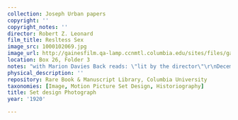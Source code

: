 ```yaml
---
collection: Joseph Urban papers
copyright: ''
copyright_notes: ''
director: Robert Z. Leonard
film_title: Resltess Sex
image_src: 1000102069.jpg
image_url: http://gainesfilm.qa-lamp.ccnmtl.columbia.edu/sites/files/gainesfilm/images/1000102069.jpg
location: Box 26, Folder 3
notes: "with Marion Davies Back reads: \"lit by the director\"\r\nDecember 9, 1920"
physical_description: ''
repository: Rare Book & Manuscript Library, Columbia University
taxonomies: [Image, Motion Picture Set Design, Historiography]
title: Set design Photograph
year: '1920'

---
```

